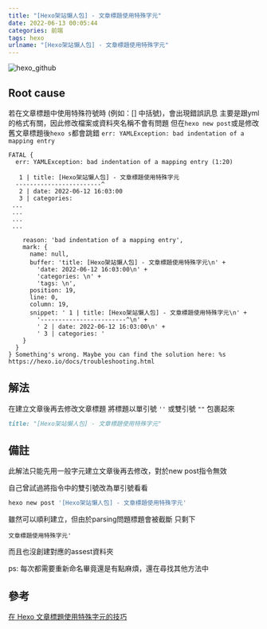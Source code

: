 ```yaml
---
title: "[Hexo架站懶人包] - 文章標題使用特殊字元"
date: 2022-06-13 00:05:44
categories: 前端
tags: hexo
urlname: "[Hexo架站懶人包] - 文章標題使用特殊字元"
---
```


![hexo_github](hexo_github.png)

## Root cause

若在文章標題中使用特殊符號時 (例如：[] 中括號)，會出現錯誤訊息
主要是跟yml的格式有關，因此修改檔案或資料夾名稱不會有問題
但在`hexo new post`或是修改舊文章標題後`hexo s`都會跳錯
`err: YAMLException: bad indentation of a mapping entry`

<!--more-->

```text
FATAL {
  err: YAMLException: bad indentation of a mapping entry (1:20)

   1 | title: [Hexo架站懶人包] - 文章標題使用特殊字元
  ------------------------^
   2 | date: 2022-06-12 16:03:00
   3 | categories:
 ...
 ...
 ...
 ...
     
    reason: 'bad indentation of a mapping entry',
    mark: {
      name: null,
      buffer: 'title: [Hexo架站懶人包] - 文章標題使用特殊字元\n' +
        'date: 2022-06-12 16:03:00\n' +
        'categories: \n' +
        'tags: \n',
      position: 19,
      line: 0,
      column: 19,
      snippet: ' 1 | title: [Hexo架站懶人包] - 文章標題使用特殊字元\n' +
        '------------------------^\n' +
        ' 2 | date: 2022-06-12 16:03:00\n' +
        ' 3 | categories: '
    }
  }
} Something's wrong. Maybe you can find the solution here: %s https://hexo.io/docs/troubleshooting.html

```

## 解法

在建立文章後再去修改文章標題
將標題以單引號 `''` 或雙引號 `""` 包裹起來

```md
title: "[Hexo架站懶人包] - 文章標題使用特殊字元"
```

## 備註

此解法只能先用一般字元建立文章後再去修改，對於new post指令無效

自己曾試過將指令中的雙引號改為單引號看看

```bash
hexo new post '[Hexo架站懶人包] - 文章標題使用特殊字元'
```

雖然可以順利建立，但由於parsing問題標題會被截斷
只剩下

```text
文章標題使用特殊字元'
```
而且也沒創建對應的assest資料夾

ps: 每次都需要重新命名畢竟還是有點麻煩，還在尋找其他方法中

## 參考

[在 Hexo 文章標題使用特殊字元的技巧](https://carolchyang.github.io/2021/04/10/hexo-title-error/)
